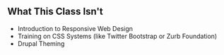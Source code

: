 ## What This Class Isn't

* Introduction to Responsive Web Design
* Training on CSS Systems (like Twitter Bootstrap or Zurb Foundation)
* Drupal Theming
